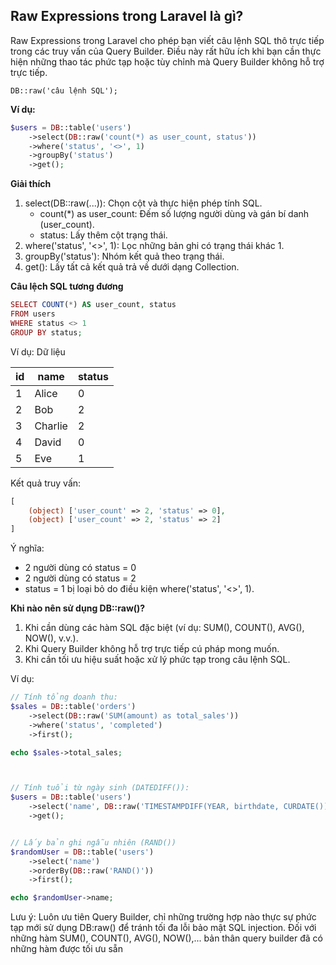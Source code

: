 ## Raw Expressions trong Laravel là gì?

Raw Expressions trong Laravel cho phép bạn viết câu lệnh SQL thô trực tiếp trong các truy vấn của Query Builder. Điều này rất hữu ích khi bạn cần thực hiện những thao tác phức tạp hoặc tùy chỉnh mà Query Builder không hỗ trợ trực tiếp.

`DB::raw('câu lệnh SQL');`

**Ví dụ:**

```php
$users = DB::table('users')
    ->select(DB::raw('count(*) as user_count, status'))
    ->where('status', '<>', 1)
    ->groupBy('status')
    ->get();

```

**Giải thích**

1. select(DB::raw(...)): Chọn cột và thực hiện phép tính SQL.
   - count(\*) as user_count: Đếm số lượng người dùng và gán bí danh (user_count).
   - status: Lấy thêm cột trạng thái.
2. where('status', '<>', 1): Lọc những bản ghi có trạng thái khác 1.
3. groupBy('status'): Nhóm kết quả theo trạng thái.
4. get(): Lấy tất cả kết quả trả về dưới dạng Collection.

**Câu lệch SQL tương đương**

```php
SELECT COUNT(*) AS user_count, status
FROM users
WHERE status <> 1
GROUP BY status;

```

Ví dụ: Dữ liệu

| **id** | **name** | **status** |
| ------ | -------- | ---------- |
| 1      | Alice    | 0          |
| 2      | Bob      | 2          |
| 3      | Charlie  | 2          |
| 4      | David    | 0          |
| 5      | Eve      | 1          |

Kết quả truy vấn:

```php
[
    (object) ['user_count' => 2, 'status' => 0],
    (object) ['user_count' => 2, 'status' => 2]
]

```

Ý nghĩa:

- 2 người dùng có status = 0
- 2 người dùng có status = 2
- status = 1 bị loại bỏ do điều kiện where('status', '<>', 1).

**Khi nào nên sử dụng DB::raw()?**

1. Khi cần dùng các hàm SQL đặc biệt (ví dụ: SUM(), COUNT(), AVG(), NOW(), v.v.).
2. Khi Query Builder không hỗ trợ trực tiếp cú pháp mong muốn.
3. Khi cần tối ưu hiệu suất hoặc xử lý phức tạp trong câu lệnh SQL.

Ví dụ:

```php
// Tính tổng doanh thu:
$sales = DB::table('orders')
    ->select(DB::raw('SUM(amount) as total_sales'))
    ->where('status', 'completed')
    ->first();

echo $sales->total_sales;



// Tính tuổi từ ngày sinh (DATEDIFF()):
$users = DB::table('users')
    ->select('name', DB::raw('TIMESTAMPDIFF(YEAR, birthdate, CURDATE()) as age'))
    ->get();


// Lấy bản ghi ngẫu nhiên (RAND())
$randomUser = DB::table('users')
    ->select('name')
    ->orderBy(DB::raw('RAND()'))
    ->first();

echo $randomUser->name;

```

Lưu ý: Luôn ưu tiên Query Builder, chỉ những trường hợp nào thực sự phức tạp mới sử dụng DB:raw() để tránh tối đa lỗi bảo mật SQL injection.
Đối với những hàm SUM(), COUNT(), AVG(), NOW(),... bản thân query builder đã có những hàm được tối ưu sẵn
